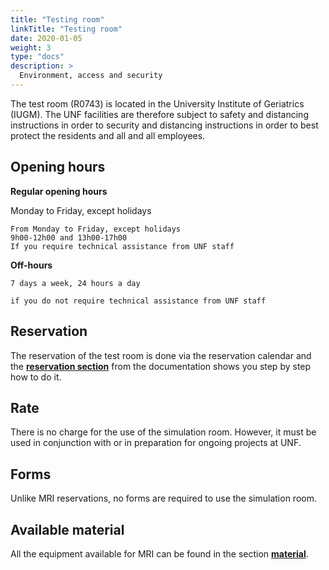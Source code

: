 ```yaml
---
title: "Testing room"
linkTitle: "Testing room"
date: 2020-01-05
weight: 3
type: "docs"
description: >
  Environment, access and security
---
```



The test room (R0743) is located in the University Institute of Geriatrics (IUGM). The
UNF facilities are therefore subject to safety and distancing instructions in order to
security and distancing instructions in order to best protect the residents and all
and all employees.

## Opening hours

**Regular opening hours**

  Monday to Friday, except holidays

```
From Monday to Friday, except holidays
9h00-12h00 and 13h00-17h00
If you require technical assistance from UNF staff
```


**Off-hours**

```
7 days a week, 24 hours a day

if you do not require technical assistance from UNF staff
```

## Reservation

The reservation of the test room is done via the reservation calendar and the [__reservation section__](https://unf-montreal.ca/en/documentation/facility/reservation/) from the documentation shows you step by step how to do it.


## Rate

There is no charge for the use of the simulation room. However, it must be used in conjunction with or in preparation for ongoing projects at UNF.

## Forms

Unlike MRI reservations, no forms are required to use the simulation room.

## Available material

All the equipment available for MRI can be found in the section  [__material__](https://unf-montreal.ca/documentation/facility/hardware_software).
